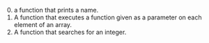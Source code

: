 0. a function that prints a name.
1. A function that executes a function given as a parameter on each element of an array.
2. A function that searches for an integer.